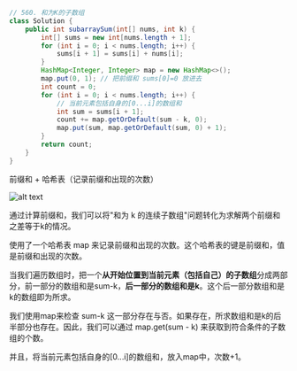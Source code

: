 ```java
// 560. 和为K的子数组
class Solution {
    public int subarraySum(int[] nums, int k) {
        int[] sums = new int[nums.length + 1];
        for (int i = 0; i < nums.length; i++) {
            sums[i + 1] = sums[i] + nums[i];
        }
        HashMap<Integer, Integer> map = new HashMap<>();
        map.put(0, 1); // 把前缀和 sums[0]=0 放进去
        int count = 0;
        for (int i = 0; i < nums.length; i++) {
            // 当前元素包括自身的[0...i]的数组和
            int sum = sums[i + 1];
            count += map.getOrDefault(sum - k, 0);
            map.put(sum, map.getOrDefault(sum, 0) + 1);
        }
        return count;
    }
}
```

前缀和 + 哈希表（记录前缀和出现的次数）

![alt text](D:/code_my/learn_algorithm/images/image-93.png)

通过计算前缀和，我们可以将"和为 k 的连续子数组"问题转化为求解两个前缀和之差等于k的情况。

使用了一个哈希表 map 来记录前缀和出现的次数。这个哈希表的键是前缀和，值是前缀和出现的次数。

当我们遍历数组时，把一个**从开始位置到当前元素（包括自己）的子数组**分成两部分，前一部分的数组和是sum-k，**后一部分的数组和是k**。这个后一部分数组和是k的数组即为所求。

我们使用map来检查 sum-k 这一部分存在与否。如果存在，所求数组和是k的后半部分也存在。因此，我们可以通过 map.get(sum - k) 来获取到符合条件的子数组的个数。

并且，将当前元素包括自身的[0...i]的数组和，放入map中，次数+1。